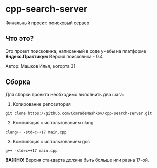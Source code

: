 # cpp-search-server
Финальный проект: поисковый сервер


## Что это?
Это проект поисковика, написанный в ходе учебы на платформе **Яндекс.Практикум**
Версия поисковика - 0.4

Автор: Машков Илья, когорта 31


## Сборка
Для сборки проекта необходимо выполнить два шага:

1. Копирование репозитория
```
git clone https://github.com/ComradeMashkov/cpp-search-server.git
```

2. Компиляция с использованием clang
```
clang++ -std=c++17 main.cpp
```

3. Компиляция с использованием gcc
```
g++ -std=c++17 main.cpp
```

**ВАЖНО!** Версия стандарта должна быть больше или равна 17-ой.